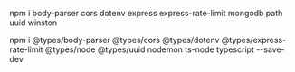 npm i body-parser cors dotenv express express-rate-limit mongodb path uuid winston 
    



npm i @types/body-parser @types/cors @types/dotenv @types/express-rate-limit @types/node @types/uuid nodemon ts-node typescript --save-dev
